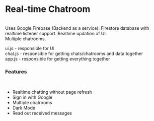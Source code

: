 <h1>Real-time Chatroom</h1><br>
Uses Google Firebase (Backend as a service). Firestore database with realtime listener support. Realtime updation of UI.<br>
Multiple chatrooms. <br>

ui.js - responsible for UI<br>
chat.js - responsible for getting chats/chatrooms and data together<br>
app.js - responsible for getting everything together<br>

<h3>Features</h3><br>
<ul>
<li>Realtime chatting without page refresh</li>
<li>Sign in with Google</li>
<li>Multiple chatrooms</li>
<li>Dark Mode</li>
<li>Read out received messages</li>
</ul>